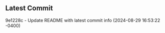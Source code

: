 
## Latest Commit
9e1228c - Update README with latest commit info (2024-08-29 16:53:22 -0400) <Yunxi-Zhou>
